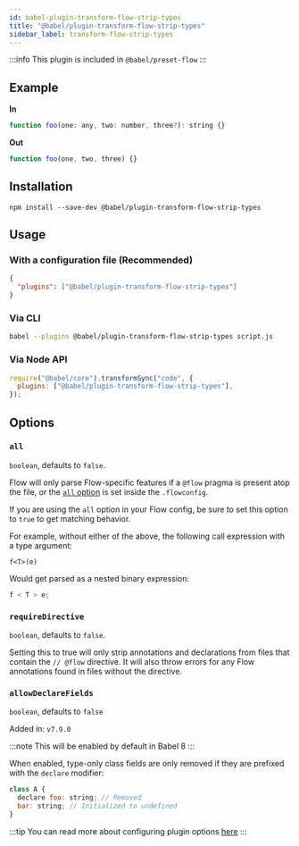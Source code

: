 ```yaml
---
id: babel-plugin-transform-flow-strip-types
title: "@babel/plugin-transform-flow-strip-types"
sidebar_label: transform-flow-strip-types
---
```


:::info
This plugin is included in `@babel/preset-flow`
:::

## Example

**In**

```js title="JavaScript"
function foo(one: any, two: number, three?): string {}
```

**Out**

```js title="JavaScript"
function foo(one, two, three) {}
```

## Installation

```shell npm2yarn
npm install --save-dev @babel/plugin-transform-flow-strip-types
```

## Usage

### With a configuration file (Recommended)

```json title="babel.config.json"
{
  "plugins": ["@babel/plugin-transform-flow-strip-types"]
}
```

### Via CLI

```sh title="Shell"
babel --plugins @babel/plugin-transform-flow-strip-types script.js
```

### Via Node API

```js title="JavaScript"
require("@babel/core").transformSync("code", {
  plugins: ["@babel/plugin-transform-flow-strip-types"],
});
```

## Options

### `all`

`boolean`, defaults to `false`.

Flow will only parse Flow-specific features if a `@flow` pragma is present atop the file, or the [`all` option](https://flow.org/en/docs/config/options/#toc-all-boolean) is
set inside the `.flowconfig`.

If you are using the `all` option in your Flow config, be sure to set this option to `true` to get matching behavior.

For example, without either of the above, the following call expression with a type argument:

```
f<T>(e)
```

Would get parsed as a nested binary expression:

```js title="JavaScript"
f < T > e;
```

### `requireDirective`

`boolean`, defaults to `false`.

Setting this to true will only strip annotations and declarations from files
that contain the `// @flow` directive. It will also throw errors for any Flow
annotations found in files without the directive.

### `allowDeclareFields`

`boolean`, defaults to `false`

Added in: `v7.9.0`

:::note
This will be enabled by default in Babel 8
:::

When enabled, type-only class fields are only removed if they are prefixed with the `declare` modifier:

```js title="JavaScript"
class A {
  declare foo: string; // Removed
  bar: string; // Initialized to undefined
}
```

:::tip
You can read more about configuring plugin options [here](https://babeljs.io/docs/en/plugins#plugin-options)
:::
